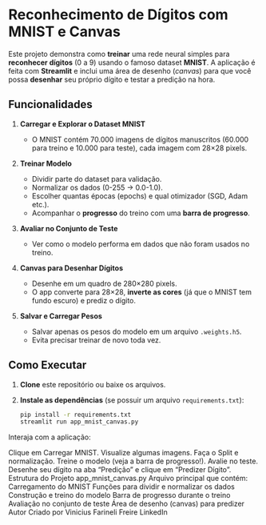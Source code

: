 # Reconhecimento de Dígitos com MNIST e Canvas

Este projeto demonstra como **treinar** uma rede neural simples para **reconhecer dígitos** (0 a 9) usando o famoso dataset **MNIST**. A aplicação é feita com **Streamlit** e inclui uma área de desenho (*canvas*) para que você possa **desenhar** seu próprio dígito e testar a predição na hora.

## Funcionalidades

1. **Carregar e Explorar o Dataset MNIST**  
   - O MNIST contém 70.000 imagens de dígitos manuscritos (60.000 para treino e 10.000 para teste), cada imagem com 28×28 pixels.

2. **Treinar Modelo**  
   - Dividir parte do dataset para validação.  
   - Normalizar os dados (0-255 → 0.0-1.0).  
   - Escolher quantas épocas (epochs) e qual otimizador (SGD, Adam etc.).  
   - Acompanhar o **progresso** do treino com uma **barra de progresso**.

3. **Avaliar no Conjunto de Teste**  
   - Ver como o modelo performa em dados que não foram usados no treino.

4. **Canvas para Desenhar Dígitos**  
   - Desenhe em um quadro de 280×280 pixels.  
   - O app converte para 28×28, **inverte as cores** (já que o MNIST tem fundo escuro) e prediz o dígito.

5. **Salvar e Carregar Pesos**  
   - Salvar apenas os pesos do modelo em um arquivo `.weights.h5`.  
   - Evita precisar treinar de novo toda vez.

## Como Executar

1. **Clone** este repositório ou baixe os arquivos.

2. **Instale as dependências** (se possuir um arquivo `requirements.txt`):
   ```bash
   pip install -r requirements.txt
   streamlit run app_mnist_canvas.py

Interaja com a aplicação:

Clique em Carregar MNIST.
Visualize algumas imagens.
Faça o Split e normalização.
Treine o modelo (veja a barra de progresso!).
Avalie no teste.
Desenhe seu dígito na aba “Predição” e clique em “Predizer Dígito”.
Estrutura do Projeto
app_mnist_canvas.py
Arquivo principal que contém:
Carregamento do MNIST
Funções para dividir e normalizar os dados
Construção e treino do modelo
Barra de progresso durante o treino
Avaliação no conjunto de teste
Área de desenho (canvas) para predizer
Autor
Criado por Vinicius Farineli Freire
LinkedIn
